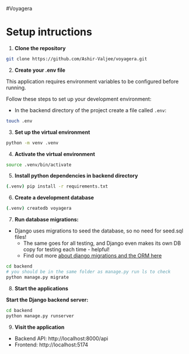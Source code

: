 #Voyagera

# Setup intructions

1. **Clone the repository**
```bash
git clone https://github.com/Ashir-Valjee/voyagera.git
```

2. **Create your .env file**

This application requires environment variables to be configured before running.

Follow these steps to set up your development environment:

- In the backend directory of the project create a file called `.env`:
```bash
touch .env
```

3. **Set up the virtual environment**
```bash
python -m venv .venv
```
4. **Activate the virtual environment**
```bash
source .venv/bin/activate
```
5. **Install python dependencies in backend directory**
```bash
(.venv) pip install -r requirements.txt
```
6. **Create a development database**
```bash
(.venv) createdb voyagera

```
7. **Run database migrations:**
- Django uses migrations to seed the database, so no need for seed.sql files!
    - The same goes for all testing, and Django even makes its own DB copy for testing each time - helpful!
    - Find out more [about django migrations and the ORM here](./docs/database_migrations_vs_seeds.md)

```bash
cd backend
# you should be in the same folder as manage.py run ls to check
python manage.py migrate
```
8. **Start the applications**

**Start the Django backend server:**
```bash
cd backend
python manage.py runserver
```

9. **Visit the application**
- Backend API: http://localhost:8000/api
- Frontend: http://localhost:5174